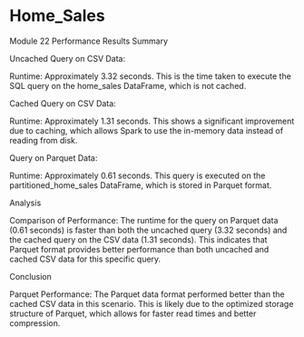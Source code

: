 # Home_Sales
Module 22
Performance Results Summary

Uncached Query on CSV Data:

Runtime: Approximately 3.32 seconds. This is the time taken to execute the SQL query on the home_sales DataFrame, which is not cached.

Cached Query on CSV Data:

Runtime: Approximately 1.31 seconds. This shows a significant improvement due to caching, which allows Spark to use the in-memory data instead of reading from disk.

Query on Parquet Data:

Runtime: Approximately 0.61 seconds. This query is executed on the partitioned_home_sales DataFrame, which is stored in Parquet format.

Analysis

Comparison of Performance: The runtime for the query on Parquet data (0.61 seconds) is faster than both the uncached query (3.32 seconds) and the cached query on the CSV data (1.31 seconds). This indicates that Parquet format provides better performance than both uncached and cached CSV data for this specific query.

Conclusion

Parquet Performance: The Parquet data format performed better than the cached CSV data in this scenario. This is likely due to the optimized storage structure of Parquet, which allows for faster read times and better compression.
